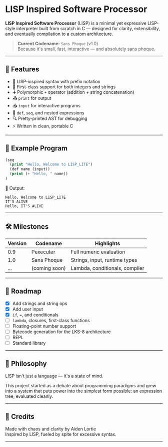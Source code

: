 
# LISP Inspired Software Processor

**LISP Inspired Software Processor** (LISP) is a minimal yet expressive LISP-style interpreter built from scratch in C — designed for clarity, extensibility, and eventually compilation to a custom architecture.

> **Current Codename:** `Sans Phoque` (v1.0)  
> Because it's small, fast, interactive — and absolutely sans phoque.

---

## 🚀 Features

- 🧠 LISP-inspired syntax with prefix notation
- 🧱 First-class support for both integers and strings
- ➕ Polymorphic `+` operator (addition + string concatenation)
- 📤 `print` for output
- 📥 `input` for interactive programs
- 🧾 `def`, `seq`, and nested expressions
- 🔍 Pretty-printed AST for debugging
- ⚡ Written in clean, portable C

---

## 📝 Example Program

```lisp
(seq
  (print "Hello, Welcome to LISP_LITE")
  (def name (input))
  (print (+ "Hello, " name))
)
```

💬 Output:
```
Hello, Welcome to LISP_LITE
IT'S ALIVE
Hello, IT'S ALIVE
```


---

## 🛠️ Milestones

| Version | Codename       | Highlights                      |
|---------|----------------|---------------------------------|
| 0.9     | Pexecuter      | Full numeric evaluation         |
| 1.0     | Sans Phoque    | Strings, input, runtime types   |
| ...     | (coming soon)  | Lambda, conditionals, compiler  |

---

## 🧩 Roadmap

- [x] Add strings and string ops
- [x] Add user input
- [x] `if`, `=`, and conditionals
- [ ] `lambda`, closures, first-class functions
- [ ] Floating-point number support
- [ ] Bytecode generation for the LKS-8 architecture
- [ ] REPL
- [ ] Standard library

---

## 🧪 Philosophy

LISP isn't just a language — it's a state of mind.

This project started as a debate about programming paradigms and grew into a system that puts power into the simplest form possible: an expression tree, evaluated cleanly.

---

## 🙏 Credits

Made with chaos and clarity by Aiden Lortie  
Inspired by LISP, fueled by spite for excessive syntax.

---